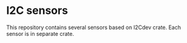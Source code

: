 I2C sensors
===========

This repository contains several sensors based on I2Cdev crate. Each sensor is in separate crate.
